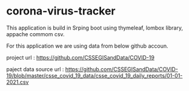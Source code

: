 # corona-virus-tracker

This application is build in Srping boot using thymeleaf, lombox library, appache commom csv. 


For this application we are using data from below github accoun.  

project url : https://github.com/CSSEGISandData/COVID-19

paject data source url : https://github.com/CSSEGISandData/COVID-19/blob/master/csse_covid_19_data/csse_covid_19_daily_reports/01-01-2021.csv
